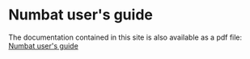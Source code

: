 # Numbat user's guide

The documentation contained in this site is also available as a pdf file:
[Numbat user's guide](numbat.pdf)
